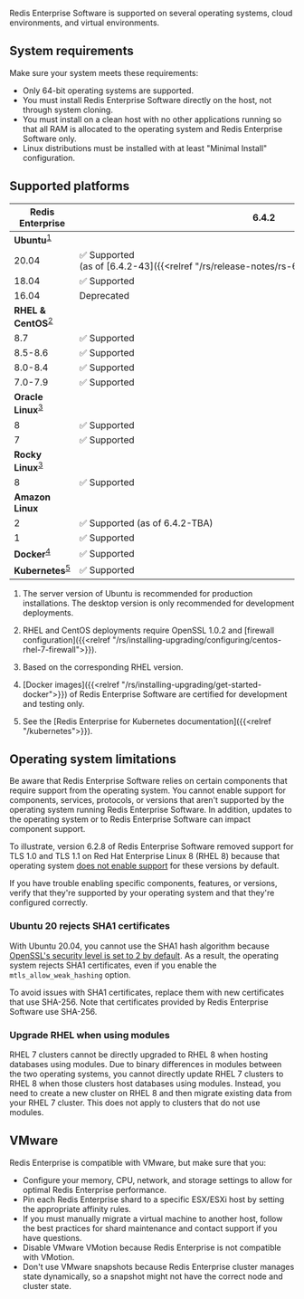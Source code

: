 
Redis Enterprise Software is supported on several operating systems, cloud environments, and virtual environments.

## System requirements

Make sure your system meets these requirements:

- Only 64-bit operating systems are supported.
- You must install Redis Enterprise Software directly on the host, not through system cloning.
- You must install on a clean host with no other applications running so that all RAM is allocated to the operating system and Redis Enterprise Software  only.
- Linux distributions must be installed with at least "Minimal Install" configuration.

## Supported platforms

| Redis Enterprise | 6.4.2 | 6.2.18 | 6.2.12 | 6.2.10 | 6.2.8 | 6.2.4 |
|------------------|-------|--------|--------|--------|--------|-------|
| **Ubuntu**<sup>[1](#table-note-1)</sup> |
| 20.04 | <nobr>&#x2705; Supported</nobr> <nobr>(as of [6.4.2-43]({{<relref "/rs/release-notes/rs-6-4-2#642-43-march-2023">}}))</nobr> | | | | |
| 18.04 | <nobr>&#x2705; Supported</nobr> | <nobr>&#x2705; Supported</nobr> | <nobr>&#x2705; Supported</nobr> | <nobr>&#x2705; Supported</nobr> | <nobr>&#x2705; Supported</nobr> | <nobr>&#x2705; Supported</nobr> |
| 16.04 | <nobr>Deprecated</nobr> | <nobr>&#x2705; Supported</nobr> | <nobr>&#x2705; Supported</nobr> | <nobr>&#x2705; Supported</nobr> | <nobr>&#x2705; Supported</nobr> | <nobr>&#x2705; Supported</nobr> |
| **RHEL & CentOS**<sup>[2](#table-note-2)</sup>
| 8.7 | <nobr>&#x2705; Supported</nobr> | | | | |
| 8.5-8.6 | <nobr>&#x2705; Supported</nobr> | <nobr>&#x2705; Supported</nobr> | <nobr>&#x2705; Supported</nobr> | <nobr>&#x2705; Supported</nobr> | | |
| 8.0-8.4 | <nobr>&#x2705; Supported</nobr> | <nobr>&#x2705; Supported</nobr> | <nobr>&#x2705; Supported</nobr> | <nobr>&#x2705; Supported</nobr> | <nobr>&#x2705; Supported</nobr> | |
| 7.0-7.9 | <nobr>&#x2705; Supported</nobr> | <nobr>&#x2705; Supported</nobr> | <nobr>&#x2705; Supported</nobr> | <nobr>&#x2705; Supported</nobr> | <nobr>&#x2705; Supported</nobr> | <nobr>&#x2705; Supported</nobr> |
| **Oracle Linux**<sup>[3](#table-note-3)</sup> |
| 8 | <nobr>&#x2705; Supported</nobr> | <nobr>&#x2705; Supported</nobr> | <nobr>&#x2705; Supported</nobr> | <nobr>&#x2705; Supported</nobr> | | |
| 7 | <nobr>&#x2705; Supported</nobr> | <nobr>&#x2705; Supported</nobr> | <nobr>&#x2705; Supported</nobr> | <nobr>&#x2705; Supported</nobr> | <nobr>&#x2705; Supported</nobr> | <nobr>&#x2705; Supported</nobr> |
| **Rocky Linux**<sup>[3](#table-note-3)</sup> |
| 8 | <nobr>&#x2705; Supported</nobr> | <nobr>&#x2705; Supported</nobr> | | | |
| **Amazon Linux** |
| 2 | <nobr>&#x2705; Supported</nobr> <nobr>(as of 6.4.2-TBA)</nobr> | | | | |
| 1 | <nobr>&#x2705; Supported</nobr> | <nobr>&#x2705; Supported</nobr> | <nobr>&#x2705; Supported</nobr> | <nobr>&#x2705; Supported</nobr> | <nobr>&#x2705; Supported</nobr> | <nobr>&#x2705; Supported</nobr> |
| **Docker**<sup>[4](#table-note-4)</sup> | <nobr>&#x2705; Supported</nobr> | <nobr>&#x2705; Supported</nobr> | <nobr>&#x2705; Supported</nobr> | <nobr>&#x2705; Supported</nobr> | <nobr>&#x2705; Supported</nobr> | <nobr>&#x2705; Supported</nobr> |
| **Kubernetes**<sup>[5](#table-note-5)</sup> | <nobr>&#x2705; Supported</nobr> | <nobr>&#x2705; Supported</nobr> | <nobr>&#x2705; Supported</nobr> | <nobr>&#x2705; Supported</nobr> | <nobr>&#x2705; Supported</nobr> | <nobr>&#x2705; Supported</nobr> |

1. <a name="table-note-1" style="display: block; height: 80px; margin-top: -80px;"></a>The server version of Ubuntu is recommended for production installations. The desktop version is only recommended for development deployments.

2. <a name="table-note-2" style="display: block; height: 80px; margin-top: -80px;"></a>RHEL and CentOS deployments require OpenSSL 1.0.2 and [firewall configuration]({{<relref "/rs/installing-upgrading/configuring/centos-rhel-7-firewall">}}).

3. <a name="table-note-3" style="display: block; height: 80px; margin-top: -80px;"></a>Based on the corresponding RHEL version.

4. <a name="table-note-4" style="display: block; height: 80px; margin-top: -80px;"></a>
[Docker images]({{<relref "/rs/installing-upgrading/get-started-docker">}}) of Redis Enterprise Software are certified for development and testing only.

5. <a name="table-note-5" style="display: block; height: 80px; margin-top: -80px;"></a>See the [Redis Enterprise for Kubernetes documentation]({{<relref "/kubernetes">}}).


## Operating system limitations

Be aware that Redis Enterprise Software relies on certain components that require support from the operating system.  You cannot enable support for components, services, protocols, or versions that aren't supported by the operating system running Redis Enterprise Software.  In addition, updates to the operating system or to Redis Enterprise Software can impact component support.

To illustrate, version 6.2.8 of Redis Enterprise Software removed support for TLS 1.0 and TLS 1.1 on Red Hat Enterprise Linux 8 (RHEL 8) because that operating system [does not enable support](https://access.redhat.com/documentation/en-us/red_hat_enterprise_linux/8/html/security_hardening/using-the-system-wide-cryptographic-policies_security-hardening) for these versions by default.  

If you have trouble enabling specific components, features, or versions, verify that they're supported by your operating system and that they're configured correctly.

### Ubuntu 20 rejects SHA1 certificates

With Ubuntu 20.04, you cannot use the SHA1 hash algorithm because [OpenSSL's security level is set to 2 by default](https://manpages.ubuntu.com/manpages/focal/man3/SSL_CTX_set_security_level.3ssl.html#notes). As a result, the operating system rejects SHA1 certificates, even if you enable the `mtls_allow_weak_hashing` option.

To avoid issues with SHA1 certificates, replace them with new certificates that use SHA-256. Note that certificates provided by Redis Enterprise Software use SHA-256.

### Upgrade RHEL when using modules

RHEL 7 clusters cannot be directly upgraded to RHEL 8 when hosting databases using modules.
Due to binary differences in modules between the two operating systems, you cannot directly update RHEL 7 clusters to RHEL 8 when those clusters host databases using modules. Instead, you need to create a new cluster on RHEL 8 and then migrate existing data from your RHEL 7 cluster. This does not apply to clusters that do not use modules.

## VMware

Redis Enterprise is compatible with VMware, but make sure that you:

- Configure your memory, CPU, network, and storage settings to allow for optimal Redis Enterprise performance.
- Pin each Redis Enterprise shard to a specific ESX/ESXi host by setting the appropriate affinity rules.
- If you must manually migrate a virtual machine to another host, follow the best practices for shard maintenance and contact support if you have questions.
- Disable VMware VMotion because Redis Enterprise is not compatible with VMotion.
- Don't use VMware snapshots because Redis Enterprise cluster manages state dynamically, so a snapshot might not have the correct node and cluster state.
